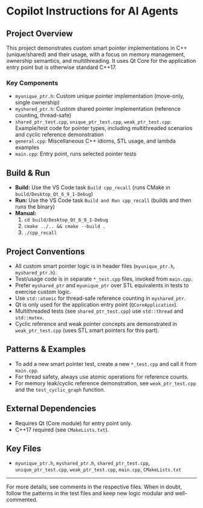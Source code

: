 # Copilot Instructions for AI Agents

## Project Overview
This project demonstrates custom smart pointer implementations in C++ (unique/shared) and their usage, with a focus on memory management, ownership semantics, and multithreading. It uses Qt Core for the application entry point but is otherwise standard C++17.

### Key Components
- `myunique_ptr.h`: Custom unique pointer implementation (move-only, single ownership)
- `myshared_ptr.h`: Custom shared pointer implementation (reference counting, thread-safe)
- `shared_ptr_test.cpp`, `unique_ptr_test.cpp`, `weak_ptr_test.cpp`: Example/test code for pointer types, including multithreaded scenarios and cyclic reference demonstration
- `general.cpp`: Miscellaneous C++ idioms, STL usage, and lambda examples
- `main.cpp`: Entry point, runs selected pointer tests

## Build & Run
- **Build:** Use the VS Code task `Build cpp_recall` (runs CMake in `build/Desktop_Qt_6_9_1-Debug`)
- **Run:** Use the VS Code task `Build and Run cpp_recall` (builds and then runs the binary)
- **Manual:**
  1. `cd build/Desktop_Qt_6_9_1-Debug`
  2. `cmake ../.. && cmake --build .`
  3. `./cpp_recall`

## Project Conventions
- All custom smart pointer logic is in header files (`myunique_ptr.h`, `myshared_ptr.h`).
- Test/usage code is in separate `*_test.cpp` files, invoked from `main.cpp`.
- Prefer `myshared_ptr` and `myunique_ptr` over STL equivalents in tests to exercise custom logic.
- Use `std::atomic` for thread-safe reference counting in `myshared_ptr`.
- Qt is only used for the application entry point (`QCoreApplication`).
- Multithreaded tests (see `shared_ptr_test.cpp`) use `std::thread` and `std::mutex`.
- Cyclic reference and weak pointer concepts are demonstrated in `weak_ptr_test.cpp` (uses STL smart pointers for this part).

## Patterns & Examples
- To add a new smart pointer test, create a new `*_test.cpp` and call it from `main.cpp`.
- For thread safety, always use atomic operations for reference counts.
- For memory leak/cyclic reference demonstration, see `weak_ptr_test.cpp` and the `test_cyclic_graph` function.

## External Dependencies
- Requires Qt (Core module) for entry point only.
- C++17 required (see `CMakeLists.txt`).

## Key Files
- `myunique_ptr.h`, `myshared_ptr.h`, `shared_ptr_test.cpp`, `unique_ptr_test.cpp`, `weak_ptr_test.cpp`, `main.cpp`, `CMakeLists.txt`

---
For more details, see comments in the respective files. When in doubt, follow the patterns in the test files and keep new logic modular and well-commented.

